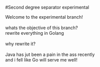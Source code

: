 #Second degree separator experimental

Welcome to the experimental branch!<br>
<br>
whats the objective of this branch?<br>
rewrite everything in Golang<br>
<br>
why rewrite it?<br>
<br>
Java has jut been a pain in the ass recently<br>
and i fell like Go will serve me well!<br>